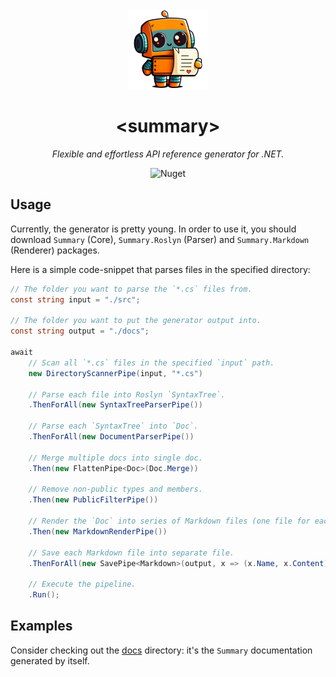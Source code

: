 <div align="center">
    <img src="./res/icon-512.png" alt="Logo" width="128" height="128"></img>
</div>

<h1 align="center">&lt;summary&gt;</h1>

<p align="center">
    <i>Flexible and effortless API reference generator for .NET.</i>
</p>

<p align="center">
    <img alt="Nuget" src="https://img.shields.io/nuget/v/Summary">
</p>

## Usage

Currently, the generator is pretty young. In order to use it, you should download `Summary` (Core), `Summary.Roslyn` (Parser) and `Summary.Markdown` (Renderer) packages.

Here is a simple code-snippet that parses files in the specified directory:
```cs
// The folder you want to parse the `*.cs` files from.
const string input = "./src";

// The folder you want to put the generator output into.
const string output = "./docs";

await
    // Scan all `*.cs` files in the specified `input` path.
    new DirectoryScannerPipe(input, "*.cs")

    // Parse each file into Roslyn `SyntaxTree`.
    .ThenForAll(new SyntaxTreeParserPipe())

    // Parse each `SyntaxTree` into `Doc`.
    .ThenForAll(new DocumentParserPipe())

    // Merge multiple docs into single doc.
    .Then(new FlattenPipe<Doc>(Doc.Merge))

    // Remove non-public types and members.
    .Then(new PublicFilterPipe())

    // Render the `Doc` into series of Markdown files (one file for each type).
    .Then(new MarkdownRenderPipe())

    // Save each Markdown file into separate file.
    .ThenForAll(new SavePipe<Markdown>(output, x => (x.Name, x.Content)))

    // Execute the pipeline.
    .Run();
```

## Examples

Consider checking out the [docs](./docs) directory: it's the `Summary` documentation generated by itself.
